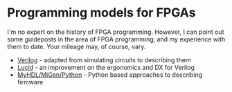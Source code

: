 # Programming models for FPGAs

I'm no expert on the history of FPGA programming.  However, I can point out some guideposts in the area of FPGA programming, and my experience with them to date. Your mileage may, of course, vary.

- [Verilog](./verilog.md) - adapted from simulating circuits to describing them
- [Lucid](./lucid.md) - an improvement on the ergonomics and DX for Verilog
- [MyHDL/MiGen/Python](./migen.md) - Python based approaches to describing firmware